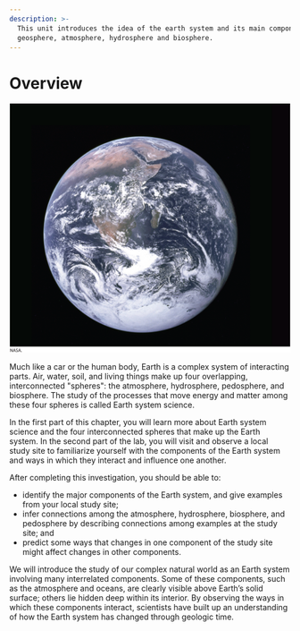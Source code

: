 ```yaml
---
description: >-
  This unit introduces the idea of the earth system and its main components: the
  geosphere, atmosphere, hydrosphere and biosphere.
---
```


# Overview



![First image of the whole Earth showing the Antarctic and African continents, taken by the Apollo astronauts on December 7, 1972.](../.gitbook/assets/image%20%2827%29.png)

Much like a car or the human body, Earth is a complex system of interacting parts. Air, water, soil, and living things make up four overlapping, interconnected "spheres": the atmosphere, hydrosphere, pedosphere, and biosphere. The study of the processes that move energy and matter among these four spheres is called Earth system science.  
  
In the first part of this chapter, you will learn more about Earth system science and the four interconnected spheres that make up the Earth system. In the second part of the lab, you will visit and observe a local study site to familiarize yourself with the components of the Earth system and ways in which they interact and influence one another.  
  
After completing this investigation, you should be able to:

* identify the major components of the Earth system, and give examples from your local study site;
* infer connections among the atmosphere, hydrosphere, biosphere, and pedosphere by describing connections among examples at the study site; and
* predict some ways that changes in one component of the study site might affect changes in other components.

We will introduce the study of our complex natural world as an Earth system involving many interrelated components. Some of these components, such as the atmosphere and oceans, are clearly visible above Earth’s solid surface; others lie hidden deep within its interior. By observing the ways in which these components interact, scientists have built up an understanding of how the Earth system has changed through geologic time.

